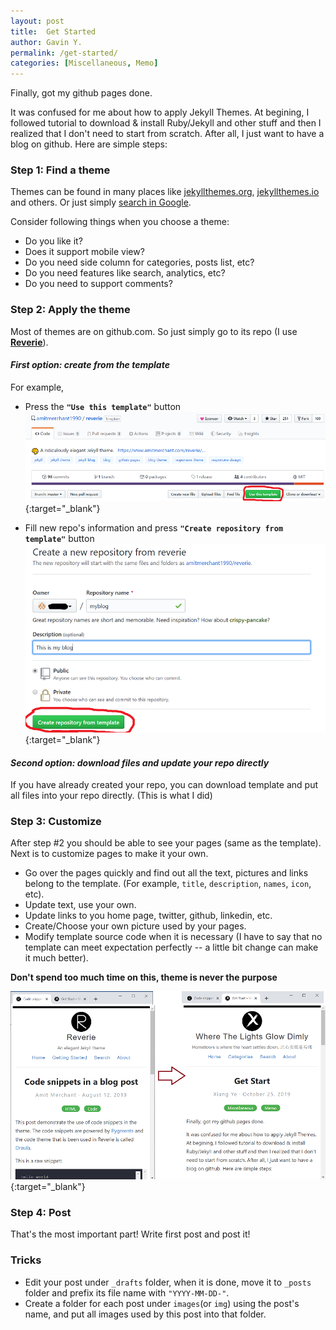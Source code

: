 ```yaml
---
layout: post
title:  Get Started
author: Gavin Y.
permalink: /get-started/
categories: [Miscellaneous, Memo]
---
```


Finally, got my github pages done.

It was confused for me about how to apply Jekyll Themes. At begining, I followed tutorial to download & install Ruby/Jekyll and other stuff and then I realized that I don't need to start from scratch. After all, I just want to have a blog on github. Here are simple steps:

### **Step 1:** Find a theme

Themes can be found in many places like [jekyllthemes.org](http://jekyllthemes.org/), [jekyllthemes.io](https://jekyllthemes.io/) and others. Or just simply [search in Google](https://www.google.com/search?q=jekyll+themes).

Consider following things when you choose a theme:

- Do you like it?
- Does it support mobile view?
- Do you need side column for categories, posts list, etc?
- Do you need features like search, analytics, etc?
- Do you need to support comments?

### **Step 2:** Apply the theme

Most of themes are on github.com. So just simply go to its repo (I use **[Reverie](https://github.com/amitmerchant1990/reverie)**).

#### *First option: create from the template*

For example,
- Press the **`"Use this template"`** button
![Use Template](/images/20191025-get-started/github-use-template.png){:target="_blank"}

- Fill new repo's information and press **`"Create repository from template"`** button
![Use Template](/images/20191025-get-started/github-create-repo-from-template.png){:target="_blank"}

#### *Second option: download files and update your repo directly*

If you have already created your repo, you can download template and put all files into your repo directly. (This is what I did)

### **Step 3:** Customize

After step #2 you should be able to see your pages (same as the template). Next is to customize pages to make it your own.

- Go over the pages quickly and find out all the text, pictures and links belong to the template. (For example, `title`, `description`, `names`, `icon`, etc).
- Update text, use your own.
- Update links to you home page, twitter, github, linkedin, etc.
- Create/Choose your own picture used by your pages.
- Modify template source code when it is necessary (I have to say that no template can meet expectation perfectly --  a little bit change can make it much better).

**Don't spend too much time on this, theme is never the purpose**

![Customize](/images/20191025-get-started/customize.png){:target="_blank"}

### **Step 4:** Post

That's the most important part! Write first post and post it!

### **Tricks**

- Edit your post under `_drafts` folder, when it is done, move it to `_posts` folder and prefix its file name with `"YYYY-MM-DD-"`.
- Create a folder for each post under `images`(or `img`) using the post's name, and put all images used by this post into that folder.
